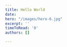 ```yaml
---
title: Hello World
date: 
hero: "/images/hero-6.jpg"
excerpt: ''
timeToRead: '0'
authors: []

---
```


